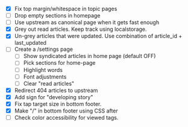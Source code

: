 - [x] Fix top margin/whitespace in topic pages
- [ ] Drop empty sections in homepage
- [ ] Use upstream as canonical page when it gets fast enough
- [x] Grey out read articles. Keep track using localstorage.
- [x] Un-grey articles that were updated. Use combination of article_id + last_updated
- [ ] Create a /settings page
	- [ ] Show syndicated articles in home page (default OFF)
	- [ ] Pick sections for home-page
	- [ ] Highlight words
	- [ ] Font adjustments
	- [ ] Clear "read articles"
- [x] Redirect 404 articles to upstream
- [x] Add sign for "developing story"
- [x] Fix tap target size in bottom footer.
- [x] Make "/" in bottom footer using CSS after
- [ ] Check color accessibility for viewed tags.